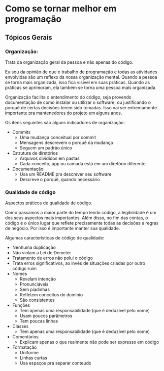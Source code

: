 # Como se tornar melhor em programação

## Tópicos Gerais

### Organização:

Trata da organização geral da pessoa e não apenas do código.

Eu sou da opinião de que o trabalho de programação e todas as atividades
envolvidas são um reflexo da nossa organização mental. Quando a pessoa se
torna mais organizada, isso fica visível em suas práticas. Quando as práticas
se aprimoram, ela também se torna uma pessoa mais organizada.

Organização facilita o entendimento do código, seja provendo documentação de
como instalar ou utilizar o software, ou justificando o porquê de certas
decisões terem sido tomadas. Isso vai ser extremamente importante pra
mantenedores do projeto em alguns anos.

Os itens seguintes são alguns indicadores de organização:

- Commits
  - Uma mudança conceitual por commit
  - Mensagens descrevem o porquê da mudança
  - Seguem um padrão único
- Estrutura de diretórios
  - Arquivos divididos em pastas
  - Cada conceito, app ou camada está em um diretório diferente
- Documentação
  - Usa um README pra descrever seu software
  - Descreve o porquê, quando necessário

### Qualidade de código

Aspectos práticos de qualidade de código.

Como passamos a maior parte do tempo lendo código, a legibilidade é um dos seus
aspectos mais importantes. Além disso, no fim das contas, o código é o único
lugar que reflete precisamente todas as decisões e regras de negócio. Por isso
é importante manter sua qualidade.

Algumas características de código de qualidade:

- Nenhuma duplicação
- Não violam a Lei de Demeter
- Tratamento de erros não polui o código
- Trata erros significativos, ao invés de situações criadas por outro código ruim
- Nomes
  - Revelam intenção
  - Pronunciáveis
  - Sem piadinhas
  - Refletem conceitos do domínio
  - São consistentes
- Funções
  - Tem apenas uma responsabilidade (que é deduzível pelo nome)
  - Usam poucos parâmetros
  - Tem poucas linhas
- Classes
  - Tem apenas uma responsabilidade (que é deduzível pelo nome)
- Comentários
  - Explicam apenas o que realmente não pode ser expresso em código
- Formatação
  - Uniforme
  - Linhas curtas
  - Usa espaços pra separar conteúdo
